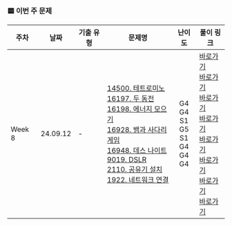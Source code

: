 ### 🟨 이번 주 문제

|    주차    | 날짜                                                         | 기출 유형           | 문제명                                                       | 난이도                                                       | 풀이 링크                       |
| ------- | ------------------------------------------------------------ | ------------------- | ------------------------------------------------------------ | :------------------------------------------------------------: | ------------------------------- |
| Week 8 | 24.09.12 |    - <br/>    | [14500. 테트로미노](https://www.acmicpc.net/problem/14500)<br/> [16197. 두 동전](https://www.acmicpc.net/problem/16197)<br/> [16198. 에너지 모으기](https://www.acmicpc.net/problem/16198)<br/> [16928. 뱀과 사다리 게임](https://www.acmicpc.net/problem/16928)<br/> [16948. 데스 나이트](https://www.acmicpc.net/problem/16948)<br/> [9019. DSLR](https://www.acmicpc.net/problem/9019)<br/> [2110. 공유기 설치](https://www.acmicpc.net/problem/2110)<br/> [1922. 네트워크 연결](https://www.acmicpc.net/problem/1922)<br/>  | G4 <br/> G4 <br/> S1 <br/> G5 <br/> S1 <br/> G4 <br/> G4 <br/> G4 <br/>  | <a href="./BOJ14500_G4_테트로미노">바로가기</a><br/> <a href="./BOJ16197_G4_두동전">바로가기</a><br/> <a href="./BOJ16198_S1_에너지모으기">바로가기</a><br/> <a href="./BOJ16928_G5_뱀과사다리게임">바로가기</a><br/> <a href="./BOJ16948_S1_데스나이트">바로가기</a><br/> <a href="./BOJ9019_G4_DSLR">바로가기</a><br/> <a href="./BOJ2110_G4_공유기설치">바로가기</a><br/> <a href="./BOJ1922_G4_네트워크연결">바로가기</a><br/>  |
